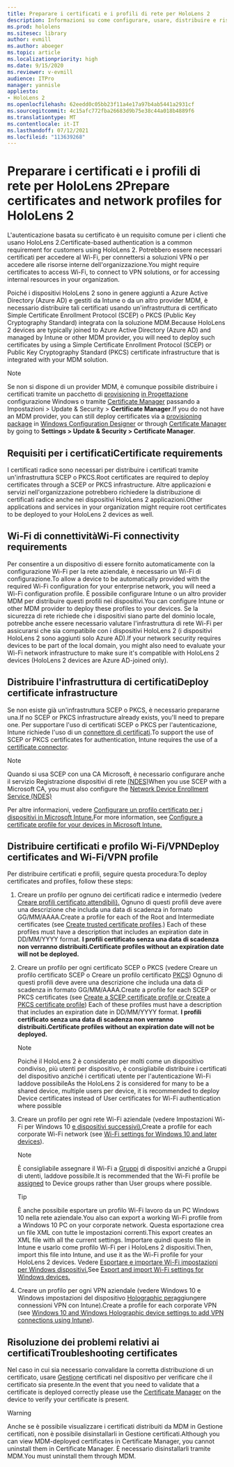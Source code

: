 ```yaml
---
title: Preparare i certificati e i profili di rete per HoloLens 2
description: Informazioni su come configurare, usare, distribuire e risolvere i problemi dei certificati per la rete HoloLens 2 dispositivi di realtà mista.
ms.prod: hololens
ms.sitesec: library
author: evmill
ms.author: aboeger
ms.topic: article
ms.localizationpriority: high
ms.date: 9/15/2020
ms.reviewer: v-evmill
audience: ITPro
manager: yannisle
appliesto:
- HoloLens 2
ms.openlocfilehash: 62eedd0c05bb23f11a4e17a97b4ab5441a2931cf
ms.sourcegitcommit: 4c15afc772fba26683d9b75e38c44a018b4889f6
ms.translationtype: MT
ms.contentlocale: it-IT
ms.lasthandoff: 07/12/2021
ms.locfileid: "113639268"
---
```

# <a name="prepare-certificates-and-network-profiles-for-hololens-2"></a><span data-ttu-id="50180-103">Preparare i certificati e i profili di rete per HoloLens 2</span><span class="sxs-lookup"><span data-stu-id="50180-103">Prepare certificates and network profiles for HoloLens 2</span></span>

<span data-ttu-id="50180-104">L'autenticazione basata su certificato è un requisito comune per i clienti che usano HoloLens 2.</span><span class="sxs-lookup"><span data-stu-id="50180-104">Certificate-based authentication is a common requirement for customers using HoloLens 2.</span></span> <span data-ttu-id="50180-105">Potrebbero essere necessari certificati per accedere al Wi-Fi, per connettersi a soluzioni VPN o per accedere alle risorse interne dell'organizzazione.</span><span class="sxs-lookup"><span data-stu-id="50180-105">You might require certificates to access Wi-Fi, to connect to VPN solutions, or for accessing internal resources in your organization.</span></span>

<span data-ttu-id="50180-106">Poiché i dispositivi HoloLens 2 sono in genere aggiunti a Azure Active Directory (Azure AD) e gestiti da Intune o da un altro provider MDM, è necessario distribuire tali certificati usando un'infrastruttura di certificato Simple Certificate Enrollment Protocol (SCEP) o PKCS (Public Key Cryptography Standard) integrata con la soluzione MDM.</span><span class="sxs-lookup"><span data-stu-id="50180-106">Because HoloLens 2 devices are typically joined to Azure Active Directory (Azure AD) and managed by Intune or other MDM provider, you will need to deploy such certificates by using a Simple Certificate Enrollment Protocol (SCEP) or Public Key Cryptography Standard (PKCS) certificate infrastructure that is integrated with your MDM solution.</span></span> 

>[!NOTE]
> <span data-ttu-id="50180-107">Se non si dispone di un provider MDM, è comunque possibile distribuire i certificati tramite un pacchetto di [provisioning](hololens-provisioning.md#steps-for-creating-provisioning-packages) [in Progettazione](https://www.microsoft.com/p/windows-configuration-designer/9nblggh4tx22?rtc=1&activetab=pivot:regionofsystemrequirementstab) configurazione Windows o tramite [Certificate Manager](certificate-manager.md) passando a Impostazioni > Update & Security > **Certificate Manager**.</span><span class="sxs-lookup"><span data-stu-id="50180-107">If you do not have an MDM provider, you can still deploy certificates via a [provisioning package](hololens-provisioning.md#steps-for-creating-provisioning-packages) in [Windows Configuration Designer](https://www.microsoft.com/p/windows-configuration-designer/9nblggh4tx22?rtc=1&activetab=pivot:regionofsystemrequirementstab) or through [Certificate Manager](certificate-manager.md) by going to **Settings > Update & Security > Certificate Manager**.</span></span>

## <a name="certificate-requirements"></a><span data-ttu-id="50180-108">Requisiti per i certificati</span><span class="sxs-lookup"><span data-stu-id="50180-108">Certificate requirements</span></span>
<span data-ttu-id="50180-109">I certificati radice sono necessari per distribuire i certificati tramite un'infrastruttura SCEP o PKCS.</span><span class="sxs-lookup"><span data-stu-id="50180-109">Root certificates are required to deploy certificates through a SCEP or PKCS infrastructure.</span></span> <span data-ttu-id="50180-110">Altre applicazioni e servizi nell'organizzazione potrebbero richiedere la distribuzione di certificati radice anche nei dispositivi HoloLens 2 applicazioni.</span><span class="sxs-lookup"><span data-stu-id="50180-110">Other applications and services in your organization might require root certificates to be deployed to your HoloLens 2 devices as well.</span></span> 

## <a name="wi-fi-connectivity-requirements"></a><span data-ttu-id="50180-111">Wi-Fi di connettività</span><span class="sxs-lookup"><span data-stu-id="50180-111">Wi-Fi connectivity requirements</span></span>
<span data-ttu-id="50180-112">Per consentire a un dispositivo di essere fornito automaticamente con la configurazione Wi-Fi per la rete aziendale, è necessario un Wi-Fi di configurazione.</span><span class="sxs-lookup"><span data-stu-id="50180-112">To allow a device to be automatically provided with the required Wi-Fi configuration for your enterprise network, you will need a Wi-Fi configuration profile.</span></span> <span data-ttu-id="50180-113">È possibile configurare Intune o un altro provider MDM per distribuire questi profili nei dispositivi.</span><span class="sxs-lookup"><span data-stu-id="50180-113">You can configure Intune or other MDM provider to deploy these profiles to your devices.</span></span> <span data-ttu-id="50180-114">Se la sicurezza di rete richiede che i dispositivi siano parte del dominio locale, potrebbe anche essere necessario valutare l'infrastruttura di rete Wi-Fi per assicurarsi che sia compatibile con i dispositivi HoloLens 2 (i dispositivi HoloLens 2 sono aggiunti solo Azure AD).</span><span class="sxs-lookup"><span data-stu-id="50180-114">If your network security requires devices to be part of the local domain, you might also need to evaluate your Wi-Fi network infrastructure to make sure it's compatible with HoloLens 2 devices (HoloLens 2 devices are Azure AD-joined only).</span></span>

## <a name="deploy-certificate-infrastructure"></a><span data-ttu-id="50180-115">Distribuire l'infrastruttura di certificati</span><span class="sxs-lookup"><span data-stu-id="50180-115">Deploy certificate infrastructure</span></span>
<span data-ttu-id="50180-116">Se non esiste già un'infrastruttura SCEP o PKCS, è necessario prepararne una.</span><span class="sxs-lookup"><span data-stu-id="50180-116">If no SCEP or PKCS infrastructure already exists, you'll need to prepare one.</span></span> <span data-ttu-id="50180-117">Per supportare l'uso di certificati SCEP o PKCS per l'autenticazione, Intune richiede l'uso di un [connettore di certificati](/mem/intune/protect/certificate-connectors).</span><span class="sxs-lookup"><span data-stu-id="50180-117">To support the use of SCEP or PKCS certificates for authentication, Intune requires the use of a [certificate connector](/mem/intune/protect/certificate-connectors).</span></span>

> [!NOTE]
> <span data-ttu-id="50180-118">Quando si usa SCEP con una CA Microsoft, è necessario configurare anche il servizio Registrazione dispositivi di rete [(NDES)](/mem/intune/protect/certificates-scep-configure#set-up-ndes)</span><span class="sxs-lookup"><span data-stu-id="50180-118">When you use SCEP with a Microsoft CA, you must also configure the [Network Device Enrollment Service (NDES)](/mem/intune/protect/certificates-scep-configure#set-up-ndes)</span></span>

<span data-ttu-id="50180-119">Per altre informazioni, vedere [Configurare un profilo certificato per i dispositivi in Microsoft Intune.](/intune/certificates-configure)</span><span class="sxs-lookup"><span data-stu-id="50180-119">For more information, see [Configure a certificate profile for your devices in Microsoft Intune.](/intune/certificates-configure)</span></span>

## <a name="deploy-certificates-and-wi-fivpn-profile"></a><span data-ttu-id="50180-120">Distribuire certificati e profilo Wi-Fi/VPN</span><span class="sxs-lookup"><span data-stu-id="50180-120">Deploy certificates and Wi-Fi/VPN profile</span></span>
<span data-ttu-id="50180-121">Per distribuire certificati e profili, seguire questa procedura:</span><span class="sxs-lookup"><span data-stu-id="50180-121">To deploy certificates and profiles, follow these steps:</span></span>
1.  <span data-ttu-id="50180-122">Creare un profilo per ognuno dei certificati radice e intermedio (vedere [Creare profili certificato attendibili).](/intune/protect/certificates-configure#create-trusted-certificate-profiles) Ognuno di questi profili deve avere una descrizione che includa una data di scadenza in formato GG/MM/AAAA.</span><span class="sxs-lookup"><span data-stu-id="50180-122">Create a profile for each of the Root and Intermediate certificates (see [Create trusted certificate profiles](/intune/protect/certificates-configure#create-trusted-certificate-profiles).) Each of these profiles must have a description that includes an expiration date in DD/MM/YYYY format.</span></span> <span data-ttu-id="50180-123">**I profili certificato senza una data di scadenza non verranno distribuiti.**</span><span class="sxs-lookup"><span data-stu-id="50180-123">**Certificate profiles without an expiration date will not be deployed.**</span></span>
1.  <span data-ttu-id="50180-124">Creare un profilo per ogni certificato SCEP o PKCS (vedere Creare un profilo certificato SCEP o Creare un profilo certificato [PKCS](/intune/protect/certficates-pfx-configure#create-a-pkcs-certificate-profile)) Ognuno di questi profili deve avere una descrizione che includa una data di scadenza in formato GG/MM/AAAA.</span><span class="sxs-lookup"><span data-stu-id="50180-124">Create a profile for each SCEP or PKCS certificates (see [Create a SCEP certificate profile or Create a PKCS certificate profile](/intune/protect/certficates-pfx-configure#create-a-pkcs-certificate-profile)) Each of these profiles must have a description that includes an expiration date in DD/MM/YYYY format.</span></span> <span data-ttu-id="50180-125">**I profili certificato senza una data di scadenza non verranno distribuiti.**</span><span class="sxs-lookup"><span data-stu-id="50180-125">**Certificate profiles without an expiration date will not be deployed.**</span></span>

    > [!NOTE]
    > <span data-ttu-id="50180-126">Poiché il HoloLens 2 è considerato per molti come un dispositivo condiviso, più utenti per dispositivo, è consigliabile distribuire i certificati del dispositivo anziché i certificati utente per l'autenticazione Wi-Fi laddove possibile</span><span class="sxs-lookup"><span data-stu-id="50180-126">As the HoloLens 2 is considered for many to be a shared device, multiple users per device, it is recommended to deploy Device certificates instead of User certificates for Wi-Fi authentication where possible</span></span>

3.  <span data-ttu-id="50180-127">Creare un profilo per ogni rete Wi-Fi aziendale (vedere Impostazioni Wi-Fi per Windows 10 [e dispositivi successivi).](/intune/wi-fi-settings-windows)</span><span class="sxs-lookup"><span data-stu-id="50180-127">Create a profile for each corporate Wi-Fi network (see [Wi-Fi settings for Windows 10 and later devices](/intune/wi-fi-settings-windows)).</span></span> 
    > [!NOTE]
    > <span data-ttu-id="50180-128">È consigliabile assegnare il Wi-Fi a [Gruppi](/mem/intune/configuration/device-profile-assign) di dispositivi anziché a Gruppi di utenti, laddove possibile.</span><span class="sxs-lookup"><span data-stu-id="50180-128">It is recommended that the Wi-Fi profile be [assigned](/mem/intune/configuration/device-profile-assign) to Device groups rather than User groups where possible.</span></span> 

    > [!TIP]
    > <span data-ttu-id="50180-129">È anche possibile esportare un profilo Wi-Fi lavoro da un PC Windows 10 nella rete aziendale.</span><span class="sxs-lookup"><span data-stu-id="50180-129">You also can export a working Wi-Fi profile from a Windows 10 PC on your corporate network.</span></span> <span data-ttu-id="50180-130">Questa esportazione crea un file XML con tutte le impostazioni correnti.</span><span class="sxs-lookup"><span data-stu-id="50180-130">This export creates an XML file with all the current settings.</span></span> <span data-ttu-id="50180-131">Importare quindi questo file in Intune e usarlo come profilo Wi-Fi per i HoloLens 2 dispositivi.</span><span class="sxs-lookup"><span data-stu-id="50180-131">Then, import this file into Intune, and use it as the Wi-Fi profile for your HoloLens 2 devices.</span></span> <span data-ttu-id="50180-132">Vedere [Esportare e importare Wi-Fi impostazioni per Windows dispositivi.](/mem/intune/configuration/wi-fi-settings-import-windows-8-1)</span><span class="sxs-lookup"><span data-stu-id="50180-132">See [Export and import Wi-Fi settings for Windows devices.](/mem/intune/configuration/wi-fi-settings-import-windows-8-1)</span></span>

4.  <span data-ttu-id="50180-133">Creare un profilo per ogni VPN aziendale (vedere Windows 10 e Windows impostazioni del dispositivo [Holographic per](/intune/vpn-settings-windows-10)aggiungere connessioni VPN con Intune).</span><span class="sxs-lookup"><span data-stu-id="50180-133">Create a profile for each corporate VPN (see [Windows 10 and Windows Holographic device settings to add VPN connections using Intune](/intune/vpn-settings-windows-10)).</span></span>

## <a name="troubleshooting-certificates"></a><span data-ttu-id="50180-134">Risoluzione dei problemi relativi ai certificati</span><span class="sxs-lookup"><span data-stu-id="50180-134">Troubleshooting certificates</span></span>

<span data-ttu-id="50180-135">Nel caso in cui sia necessario convalidare la corretta distribuzione di un certificato, usare [Gestione](certificate-manager.md) certificati nel dispositivo per verificare che il certificato sia presente.</span><span class="sxs-lookup"><span data-stu-id="50180-135">In the event that you need to validate that a certificate is deployed correctly please use the [Certificate Manager](certificate-manager.md) on the device to verify your certificate is present.</span></span>  

>[!WARNING]
> <span data-ttu-id="50180-136">Anche se è possibile visualizzare i certificati distribuiti da MDM in Gestione certificati, non è possibile disinstallarli in Gestione certificati.</span><span class="sxs-lookup"><span data-stu-id="50180-136">Although you can view MDM-deployed certificates in Certificate Manager, you cannot uninstall them in Certificate Manager.</span></span> <span data-ttu-id="50180-137">È necessario disinstallarli tramite MDM.</span><span class="sxs-lookup"><span data-stu-id="50180-137">You must uninstall them through MDM.</span></span>


